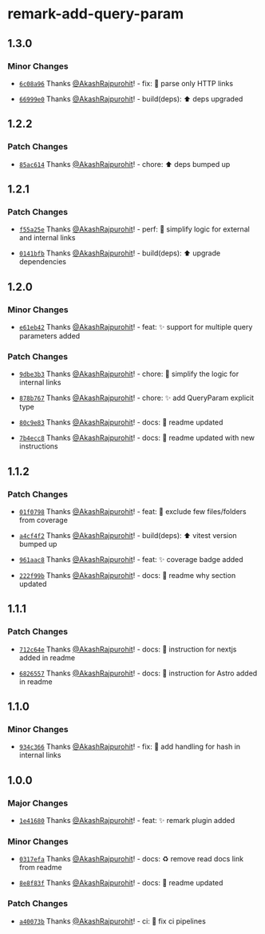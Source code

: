 # remark-add-query-param

## 1.3.0

### Minor Changes

- [`6c08a96`](https://github.com/AkashRajpurohit/remark-add-query-param/commit/6c08a96f1dd39060b55bbbafa9d2b6c3c10788f2) Thanks [@AkashRajpurohit](https://github.com/AkashRajpurohit)! - fix: :bug: parse only HTTP links

- [`66999e0`](https://github.com/AkashRajpurohit/remark-add-query-param/commit/66999e050e2da5f1feea1c59eb717f60d373422f) Thanks [@AkashRajpurohit](https://github.com/AkashRajpurohit)! - build(deps): :arrow_up: deps upgraded

## 1.2.2

### Patch Changes

- [`85ac614`](https://github.com/AkashRajpurohit/remark-add-query-param/commit/85ac61496819c2dc540d4a55ced5a88f50251d43) Thanks [@AkashRajpurohit](https://github.com/AkashRajpurohit)! - chore: :arrow_up: deps bumped up

## 1.2.1

### Patch Changes

- [`f55a25e`](https://github.com/AkashRajpurohit/remark-add-query-param/commit/f55a25eaf814c0025896c857977d7a1970c8c0eb) Thanks [@AkashRajpurohit](https://github.com/AkashRajpurohit)! - perf: :rocket: simplify logic for external and internal links

- [`0141bfb`](https://github.com/AkashRajpurohit/remark-add-query-param/commit/0141bfbcf88a01bf2d4a652fc6de40ec2c7cf92b) Thanks [@AkashRajpurohit](https://github.com/AkashRajpurohit)! - build(deps): :arrow_up: upgrade dependencies

## 1.2.0

### Minor Changes

- [`e61eb42`](https://github.com/AkashRajpurohit/remark-add-query-param/commit/e61eb423a8e1a88e1e4d3ab6e6474d4c51d51537) Thanks [@AkashRajpurohit](https://github.com/AkashRajpurohit)! - feat: :sparkles: support for multiple query parameters added

### Patch Changes

- [`9dbe3b3`](https://github.com/AkashRajpurohit/remark-add-query-param/commit/9dbe3b3f79f987e02ec93990f197926561c68b06) Thanks [@AkashRajpurohit](https://github.com/AkashRajpurohit)! - chore: :truck: simplify the logic for internal links

- [`878b767`](https://github.com/AkashRajpurohit/remark-add-query-param/commit/878b767a4c0769ee17d194717fcc7d57c3b8eab7) Thanks [@AkashRajpurohit](https://github.com/AkashRajpurohit)! - chore: :sparkles: add QueryParam explicit type

- [`80c9e83`](https://github.com/AkashRajpurohit/remark-add-query-param/commit/80c9e83688aaa37c62f52524bb6c7c30a5abe856) Thanks [@AkashRajpurohit](https://github.com/AkashRajpurohit)! - docs: :memo: readme updated

- [`7b4ecc8`](https://github.com/AkashRajpurohit/remark-add-query-param/commit/7b4ecc89309b81008486e49b945000c65532014e) Thanks [@AkashRajpurohit](https://github.com/AkashRajpurohit)! - docs: :memo: readme updated with new instructions

## 1.1.2

### Patch Changes

- [`01f0798`](https://github.com/AkashRajpurohit/remark-add-query-param/commit/01f0798911433cdd9a43670082d896bdbaf4980b) Thanks [@AkashRajpurohit](https://github.com/AkashRajpurohit)! - feat: :wrench: exclude few files/folders from coverage

- [`a4cf4f2`](https://github.com/AkashRajpurohit/remark-add-query-param/commit/a4cf4f2bdf0e66fa6c1f0c35aeb9560bb5f11dc9) Thanks [@AkashRajpurohit](https://github.com/AkashRajpurohit)! - build(deps): :arrow_up: vitest version bumped up

- [`961aac8`](https://github.com/AkashRajpurohit/remark-add-query-param/commit/961aac8843b548d7f61f027760fc59961c177078) Thanks [@AkashRajpurohit](https://github.com/AkashRajpurohit)! - feat: :sparkles: coverage badge added

- [`222f99b`](https://github.com/AkashRajpurohit/remark-add-query-param/commit/222f99bd86ca6d6e0d2462f237a4b1c56e94123c) Thanks [@AkashRajpurohit](https://github.com/AkashRajpurohit)! - docs: :memo: readme why section updated

## 1.1.1

### Patch Changes

- [`712c64e`](https://github.com/AkashRajpurohit/remark-add-query-param/commit/712c64e6f7c70a7a711380898d4a336d5335cd8f) Thanks [@AkashRajpurohit](https://github.com/AkashRajpurohit)! - docs: :memo: instruction for nextjs added in readme

- [`6826557`](https://github.com/AkashRajpurohit/remark-add-query-param/commit/6826557edc0b0738df903684136193545be57f86) Thanks [@AkashRajpurohit](https://github.com/AkashRajpurohit)! - docs: :memo: instruction for Astro added in readme

## 1.1.0

### Minor Changes

- [`934c366`](https://github.com/AkashRajpurohit/remark-add-query-param/commit/934c366bf4aad13ebd11b9fb6bb36f1833120fe6) Thanks [@AkashRajpurohit](https://github.com/AkashRajpurohit)! - fix: :bug: add handling for hash in internal links

## 1.0.0

### Major Changes

- [`1e41680`](https://github.com/AkashRajpurohit/remark-add-query-param/commit/1e4168019aeb498df65fed9608fe5879976bb05c) Thanks [@AkashRajpurohit](https://github.com/AkashRajpurohit)! - feat: :sparkles: remark plugin added

### Minor Changes

- [`0317efa`](https://github.com/AkashRajpurohit/remark-add-query-param/commit/0317efa739c7b5eb1e131cfe53fe4294e0a753b7) Thanks [@AkashRajpurohit](https://github.com/AkashRajpurohit)! - docs: :recycle: remove read docs link from readme

- [`8e8f83f`](https://github.com/AkashRajpurohit/remark-add-query-param/commit/8e8f83f20f0831609af5bb0b8c5e758d3cac4583) Thanks [@AkashRajpurohit](https://github.com/AkashRajpurohit)! - docs: :memo: readme updated

### Patch Changes

- [`a40073b`](https://github.com/AkashRajpurohit/remark-add-query-param/commit/a40073bf9158f5b03e07b46e089b48ce9ac99b19) Thanks [@AkashRajpurohit](https://github.com/AkashRajpurohit)! - ci: :wrench: fix ci pipelines
